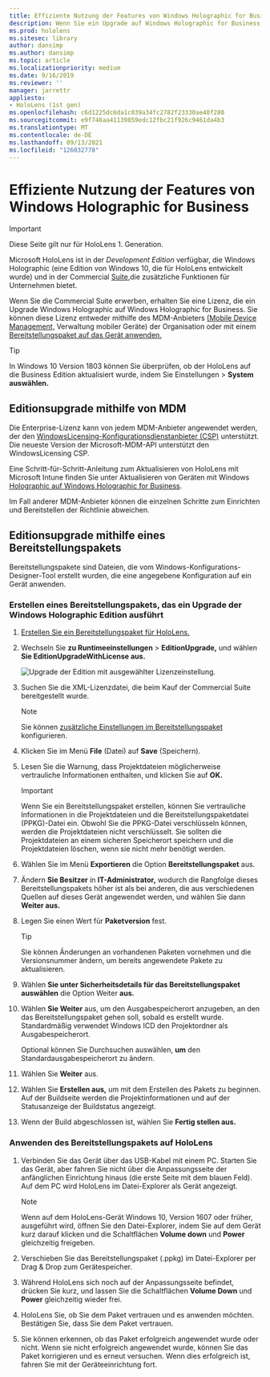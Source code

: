 ```yaml
---
title: Effiziente Nutzung der Features von Windows Holographic for Business
description: Wenn Sie ein Upgrade auf Windows Holographic for Business, HoloLens zusätzliche Features, die für Unternehmen konzipiert sind.
ms.prod: hololens
ms.sitesec: library
author: dansimp
ms.author: dansimp
ms.topic: article
ms.localizationpriority: medium
ms.date: 9/16/2019
ms.reviewer: ''
manager: jarrettr
appliesto:
- HoloLens (1st gen)
ms.openlocfilehash: c6d1225dc6da1c039a34fc2782f23330ae40f280
ms.sourcegitcommit: e9f746aa41139859edc12fbc21f926c9461da4b3
ms.translationtype: MT
ms.contentlocale: de-DE
ms.lasthandoff: 09/13/2021
ms.locfileid: "126032778"
---
```

# <a name="unlock-windows-holographic-for-business-features"></a>Effiziente Nutzung der Features von Windows Holographic for Business

> [!IMPORTANT]
> Diese Seite gilt nur für HoloLens 1. Generation.

Microsoft HoloLens ist in der *Development Edition* verfügbar, die Windows Holographic (eine Edition von Windows 10, die für HoloLens entwickelt wurde) und in der Commercial [Suite,](hololens-commercial-features.md)die zusätzliche Funktionen für Unternehmen bietet.

Wenn Sie die Commercial Suite erwerben, erhalten Sie eine Lizenz, die ein Upgrade Windows Holographic auf Windows Holographic for Business. Sie können diese Lizenz entweder mithilfe des MDM-Anbieters [(Mobile Device Management,](#edition-upgrade-by-using-mdm) Verwaltung mobiler Geräte) der Organisation oder mit einem [Bereitstellungspaket auf das Gerät anwenden.](#edition-upgrade-by-using-a-provisioning-package)

> [!TIP]
> In Windows 10 Version 1803 können Sie überprüfen, ob der HoloLens auf die Business Edition aktualisiert wurde, indem Sie Einstellungen  >  **System auswählen.**

## <a name="edition-upgrade-by-using-mdm"></a>Editionsupgrade mithilfe von MDM

Die Enterprise-Lizenz kann von jedem MDM-Anbieter angewendet werden, der den [WindowsLicensing-Konfigurationsdienstanbieter (CSP)](https://msdn.microsoft.com/library/windows/hardware/dn904983.aspx) unterstützt. Die neueste Version der Microsoft-MDM-API unterstützt den WindowsLicensing CSP.

Eine Schritt-für-Schritt-Anleitung zum Aktualisieren von HoloLens mit Microsoft Intune finden Sie unter Aktualisieren von Geräten mit Windows [Holographic auf Windows Holographic for Business](/intune/holographic-upgrade).

 Im Fall anderer MDM-Anbieter können die einzelnen Schritte zum Einrichten und Bereitstellen der Richtlinie abweichen.

## <a name="edition-upgrade-by-using-a-provisioning-package"></a>Editionsupgrade mithilfe eines Bereitstellungspakets

Bereitstellungspakete sind Dateien, die vom Windows-Konfigurations-Designer-Tool erstellt wurden, die eine angegebene Konfiguration auf ein Gerät anwenden.

### <a name="create-a-provisioning-package-that-upgrades-the-windows-holographic-edition"></a>Erstellen eines Bereitstellungspakets, das ein Upgrade der Windows Holographic Edition ausführt

1. [Erstellen Sie ein Bereitstellungspaket für HoloLens.](hololens-provisioning.md)
1. Wechseln Sie **zu Runtimeeinstellungen**  >  **EditionUpgrade,** und wählen **Sie EditionUpgradeWithLicense aus.**

    ![Upgrade der Edition mit ausgewählter Lizenzeinstellung.](images/icd1.png)

1. Suchen Sie die XML-Lizenzdatei, die beim Kauf der Commercial Suite bereitgestellt wurde.

    > [!NOTE]
    > Sie können [zusätzliche Einstellungen im Bereitstellungspaket](hololens-provisioning.md) konfigurieren.

1. Klicken Sie im Menü **File** (Datei) auf **Save** (Speichern). 

1. Lesen Sie die Warnung, dass Projektdateien möglicherweise vertrauliche Informationen enthalten, und klicken Sie auf **OK.**

    > [!IMPORTANT]
    > Wenn Sie ein Bereitstellungspaket erstellen, können Sie vertrauliche Informationen in die Projektdateien und die Bereitstellungspaketdatei (PPKG)-Datei ein. Obwohl Sie die PPKG-Datei verschlüsseln können, werden die Projektdateien nicht verschlüsselt. Sie sollten die Projektdateien an einem sicheren Speicherort speichern und die Projektdateien löschen, wenn sie nicht mehr benötigt werden.

1. Wählen Sie im Menü **Exportieren** die Option **Bereitstellungspaket** aus.

1. Ändern **Sie Besitzer** in **IT-Administrator,** wodurch die Rangfolge dieses Bereitstellungspakets höher ist als bei anderen, die aus verschiedenen Quellen auf dieses Gerät angewendet werden, und wählen Sie dann **Weiter aus.**

1. Legen Sie einen Wert für **Paketversion** fest.

    > [!TIP]
    > Sie können Änderungen an vorhandenen Paketen vornehmen und die Versionsnummer ändern, um bereits angewendete Pakete zu aktualisieren.

1. Wählen **Sie unter Sicherheitsdetails für das Bereitstellungspaket auswählen** die Option Weiter **aus.**

1. Wählen **Sie Weiter** aus, um den Ausgabespeicherort anzugeben, an den das Bereitstellungspaket gehen soll, sobald es erstellt wurde. Standardmäßig verwendet Windows ICD den Projektordner als Ausgabespeicherort.

    Optional können Sie Durchsuchen auswählen, **um** den Standardausgabespeicherort zu ändern.

1. Wählen Sie **Weiter** aus.

1. Wählen Sie **Erstellen aus,** um mit dem Erstellen des Pakets zu beginnen. Auf der Buildseite werden die Projektinformationen und auf der Statusanzeige der Buildstatus angezeigt.

1. Wenn der Build abgeschlossen ist, wählen Sie **Fertig stellen aus.**

### <a name="apply-the-provisioning-package-to-hololens"></a>Anwenden des Bereitstellungspakets auf HoloLens

1. Verbinden Sie das Gerät über das USB-Kabel mit einem PC. Starten Sie das Gerät, aber  fahren Sie nicht über die Anpassungsseite der anfänglichen Einrichtung hinaus (die erste Seite mit dem blauen Feld). Auf dem PC wird HoloLens im Datei-Explorer als Gerät angezeigt.

    > [!NOTE]
    > Wenn auf dem HoloLens-Gerät Windows 10, Version 1607 oder früher, ausgeführt wird, öffnen Sie den Datei-Explorer, indem Sie auf dem Gerät kurz darauf klicken und die Schaltflächen **Volume down** und **Power** gleichzeitig freigeben.

1. Verschieben Sie das Bereitstellungspaket (.ppkg) im Datei-Explorer per Drag & Drop zum Gerätespeicher.

1. Während HoloLens sich noch  auf der Anpassungsseite befindet, drücken Sie kurz, und lassen Sie die Schaltflächen **Volume Down** und **Power** gleichzeitig wieder frei.

1. HoloLens Sie, ob Sie dem Paket vertrauen und es anwenden möchten. Bestätigen Sie, dass Sie dem Paket vertrauen.

1. Sie können erkennen, ob das Paket erfolgreich angewendet wurde oder nicht. Wenn sie nicht erfolgreich angewendet wurde, können Sie das Paket korrigieren und es erneut versuchen. Wenn dies erfolgreich ist, fahren Sie mit der Geräteeinrichtung fort.
